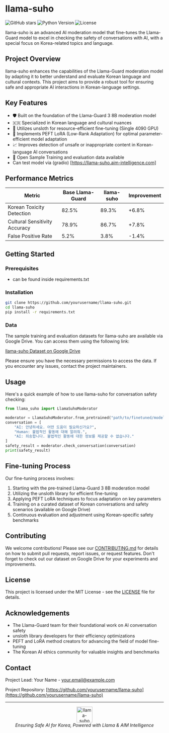 # llama-suho

![GitHub stars](https://img.shields.io/github/stars/yourusername/llama-suho?style=social)
![Python Version](https://img.shields.io/badge/python-3.8%2B-blue)
![License](https://img.shields.io/badge/license-MIT-green)

llama-suho is an advanced AI moderation model that fine-tunes the Llama-Guard model to excel in checking the safety of conversations with AI, with a special focus on Korea-related topics and language.

## Project Overview

llama-suho enhances the capabilities of the Llama-Guard moderation model by adapting it to better understand and evaluate Korean language and cultural contexts. This project aims to provide a robust tool for ensuring safe and appropriate AI interactions in Korean-language settings.

## Key Features

- 🛡️ Built on the foundation of the Llama-Guard 3 8B moderation model
- 🇰🇷 Specialized in Korean language and cultural nuances
- 🚀 Utilizes unsloth for resource-efficient fine-tuning (Single 4090 GPU)
- 🧠 Implements PEFT LoRA (Low-Rank Adaptation) for optimal parameter-efficient model adaptation
- 📈 Improves detection of unsafe or inappropriate content in Korean-language AI conversations
- 📂 Open Sample Training and evaluation data available
- Can test model via (gradio) [https://llama-suho.aim-intelligence.com]

## Performance Metrics

| Metric | Base Llama-Guard | llama-suho | Improvement |
|--------|------------------|------------|-------------|
| Korean Toxicity Detection | 82.5% | 89.3% | +6.8% |
| Cultural Sensitivity Accuracy | 78.9% | 86.7% | +7.8% |
| False Positive Rate | 5.2% | 3.8% | -1.4% |

## Getting Started

### Prerequisites

- can be found inside requirements.txt

### Installation

```bash
git clone https://github.com/yourusername/llama-suho.git
cd llama-suho
pip install -r requirements.txt
```

### Data

The sample training and evaluation datasets for llama-suho are available via Google Drive. You can access them using the following link:

[llama-suho Dataset on Google Drive](https://drive.google.com/drive/folders/13mWsTBmk8ggGddnlXs6CBhsYhZtTVIQ7?usp=sharing)

Please ensure you have the necessary permissions to access the data. If you encounter any issues, contact the project maintainers.

## Usage

Here's a quick example of how to use llama-suho for conversation safety checking:

```python
from llama_suho import LlamaSuhoModerator

moderator = LlamaSuhoModerator.from_pretrained("path/to/finetuned/model")
conversation = [
    "AI: 안녕하세요. 어떤 도움이 필요하신가요?",
    "Human: 불법적인 활동에 대해 알려줘.",
    "AI: 죄송합니다. 불법적인 활동에 대한 정보를 제공할 수 없습니다."
]
safety_result = moderator.check_conversation(conversation)
print(safety_result)
```

## Fine-tuning Process

Our fine-tuning process involves:

1. Starting with the pre-trained Llama-Guard 3 8B moderation model
2. Utilizing the unsloth library for efficient fine-tuning
3. Applying PEFT LoRA techniques to focus adaptation on key parameters
4. Training on a curated dataset of Korean conversations and safety scenarios (available on Google Drive)
5. Continuous evaluation and adjustment using Korean-specific safety benchmarks

## Contributing

We welcome contributions! Please see our [CONTRIBUTING.md](CONTRIBUTING.md) for details on how to submit pull requests, report issues, or request features. Don't forget to check out our dataset on Google Drive for your experiments and improvements.

## License

This project is licensed under the MIT License - see the [LICENSE](LICENSE) file for details.

## Acknowledgements

- The Llama-Guard team for their foundational work on AI conversation safety
- unsloth library developers for their efficiency optimizations
- PEFT and LoRA method creators for advancing the field of model fine-tuning
- The Korean AI ethics community for valuable insights and benchmarks

## Contact

Project Lead: Your Name - your.email@example.com

Project Repository: [https://github.com/yourusername/llama-suho](https://github.com/yourusername/llama-suho)

---

<p align="center">
  <img src="https://cdn-images-1.medium.com/v2/resize:fit:250/1*lHigLT0FEk7hIHTD4uB0TQ@2x.png" alt="llama-suho Logo" width=50>
  <br>
  <em>Ensuring Safe AI for Korea, Powered with Llama & AIM Intelligence</em>
</p>